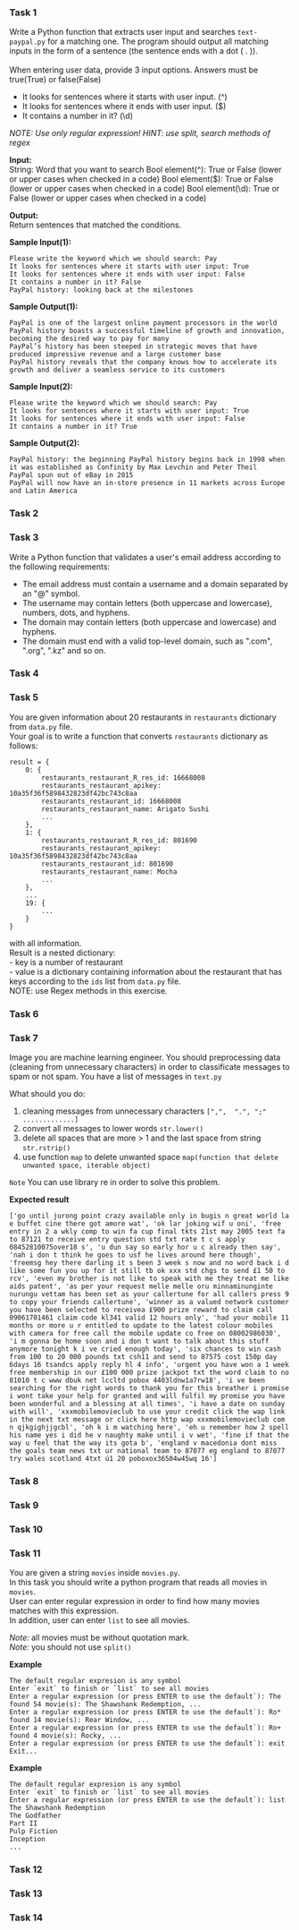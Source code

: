 ### Task 1

Write a Python function that extracts user input and searches `text-paypal.py` for a matching one. The program should output all matching inputs in the form of a sentence (the sentence ends with a dot ( . )).<br><br>
When entering user data, provide 3 input options. Answers must be true(True) or false(False)

- It looks for sentences where it starts with user input. (^)
- It looks for sentences where it ends with user input. ($)
- It contains a number in it? (\d)

<i>NOTE: Use only regular expression!
HINT: use split, search methods of regex</i>

**Input:** <br>
String: Word that you want to search
Bool element(^): True or False (lower or upper cases when checked in a code)
Bool element($): True or False (lower or upper cases when checked in a code)
Bool element(\d): True or False (lower or upper cases when checked in a code)

**Output:** <br>
Return sentences that matched the conditions.

**Sample Input(1):**

```
Please write the keyword which we should search: Pay
It looks for sentences where it starts with user input: True
It looks for sentences where it ends with user input: False
It contains a number in it? False
PayPal history: looking back at the milestones

```

**Sample Output(1):**

```
PayPal is one of the largest online payment processors in the world
PayPal history boasts a successful timeline of growth and innovation, becoming the desired way to pay for many
PayPal’s history has been steeped in strategic moves that have produced impressive revenue and a large customer base
PayPal history reveals that the company knows how to accelerate its growth and deliver a seamless service to its customers
```

**Sample Input(2):**

```
Please write the keyword which we should search: Pay
It looks for sentences where it starts with user input: True
It looks for sentences where it ends with user input: False
It contains a number in it? True

```

**Sample Output(2):**

```
PayPal history: the beginning PayPal history begins back in 1998 when it was established as Confinity by Max Levchin and Peter Theil
PayPal spun out of eBay in 2015
PayPal will now have an in-store presence in 11 markets across Europe and Latin America
```

### Task 2

### Task 3

Write a Python function that validates a user's email address according to the following requirements:

- The email address must contain a username and a domain separated by an "@" symbol.
- The username may contain letters (both uppercase and lowercase), numbers, dots, and hyphens.
- The domain may contain letters (both uppercase and lowercase) and hyphens.
- The domain must end with a valid top-level domain, such as ".com", ".org", ".kz" and so on.

### Task 4

### Task 5

You are given information about 20 restaurants in `restaurants` dictionary from `data.py` file.<br />Your goal is to write a function that converts `restaurants` dictionary as follows:<br />

```
result = {
    0: {
        restaurants_restaurant_R_res_id: 16668008
        restaurants_restaurant_apikey: 10a35f36f5898432823df42bc743c8aa
        restaurants_restaurant_id: 16668008
        restaurants_restaurant_name: Arigato Sushi
        ...
    },
    1: {
        restaurants_restaurant_R_res_id: 801690
        restaurants_restaurant_apikey: 10a35f36f5898432823df42bc743c8aa
        restaurants_restaurant_id: 801690
        restaurants_restaurant_name: Mocha
        ...
    },
    ...
    19: {
        ...
    }
}
```

with all information.<br />Result is a nested dictionary: <br />- key is a number of restaurant<br />- value is a dictionary containing information about the restaurant that has keys according to the `ids` list from `data.py` file.<br />
NOTE: use Regex methods in this exercise.

### Task 6

### Task 7

Image you are machine learning engineer. You should preprocessing data (cleaning from unnecessary characters) in order to classificate messages to spam or not spam. You have a list of messages in `text.py`

What should you do:

1. cleaning messages from unnecessary characters `[",",  ".", ";" .............]`
2. convert all messages to lower words `str.lower()`
3. delete all spaces that are more > 1 and the last space from string `str.rstrip()`
4. use function `map` to delete unwanted space `map(function that delete unwanted space, iterable object)`

`Note` You can use library re in order to solve this problem.

**Expected result**

`['go until jurong point crazy available only in bugis n great world la e buffet cine there got amore wat', 'ok lar joking wif u oni', 'free entry in 2 a wkly comp to win fa cup final tkts 21st may 2005 text fa to 87121 to receive entry question std txt rate t c s apply 08452810075over18 s', 'u dun say so early hor u c already then say', 'nah i don t think he goes to usf he lives around here though', 'freemsg hey there darling it s been 3 week s now and no word back i d like some fun you up for it still tb ok xxx std chgs to send £1 50 to rcv', 'even my brother is not like to speak with me they treat me like aids patent', 'as per your request melle melle oru minnaminunginte nurungu vettam has been set as your callertune for all callers press 9 to copy your friends callertune', 'winner as a valued network customer you have been selected to receivea £900 prize reward to claim call 09061701461 claim code kl341 valid 12 hours only', 'had your mobile 11 months or more u r entitled to update to the latest colour mobiles with camera for free call the mobile update co free on 08002986030', 'i m gonna be home soon and i don t want to talk about this stuff anymore tonight k i ve cried enough today', 'six chances to win cash from 100 to 20 000 pounds txt csh11 and send to 87575 cost 150p day 6days 16 tsandcs apply reply hl 4 info', 'urgent you have won a 1 week free membership in our £100 000 prize jackpot txt the word claim to no 81010 t c www dbuk net lccltd pobox 4403ldnw1a7rw18', 'i ve been searching for the right words to thank you for this breather i promise i wont take your help for granted and will fulfil my promise you have been wonderful and a blessing at all times', 'i have a date on sunday with will', 'xxxmobilemovieclub to use your credit click the wap link in the next txt message or click here http wap xxxmobilemovieclub com n qjkgighjjgcbl', 'oh k i m watching here', 'eh u remember how 2 spell his name yes i did he v naughty make until i v wet', 'fine if that the way u feel that the way its gota b', 'england v macedonia dont miss the goals team news txt ur national team to 87077 eg england to 87077 try wales scotland 4txt ú1 20 poboxox36504w45wq 16']`

### Task 8

### Task 9

### Task 10

### Task 11

You are given a string `movies` inside `movies.py`.  
In this task you should write a python program that reads all movies in `movies`.  
User can enter regular expression in order to find how many movies matches with this expression.  
In addition, user can enter `list` to see all movies.

_Note:_ all movies must be without quotation mark.  
_Note:_ you should not use `split()`

**Example**

```
The default regular expresion is any symbol
Enter `exit` to finish or `list` to see all movies
Enter a regular expression (or press ENTER to use the default`): The
found 54 movie(s): The Shawshank Redemption, ...
Enter a regular expression (or press ENTER to use the default`): Ro*
found 14 movie(s): Rear Window, ...
Enter a regular expression (or press ENTER to use the default`): Ro+
found 4 movie(s): Rocky, ...
Enter a regular expression (or press ENTER to use the default`): exit
Exit...
```

**Example**

```
The default regular expresion is any symbol
Enter `exit` to finish or `list` to see all movies
Enter a regular expression (or press ENTER to use the default`): list
The Shawshank Redemption
The Godfather
Part II
Pulp Fiction
Inception
...
```

### Task 12

### Task 13

### Task 14